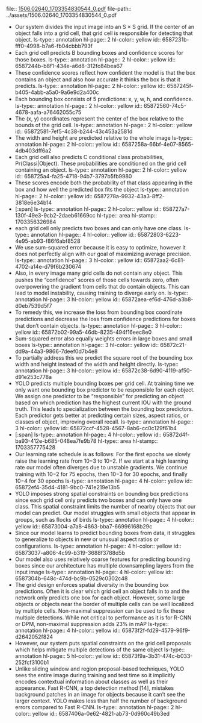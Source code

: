 file:: [1506.02640_1703354830544_0.pdf](../assets/1506.02640_1703354830544_0.pdf)
file-path:: ../assets/1506.02640_1703354830544_0.pdf

- Our system divides the input image into an S × S grid. If the center of an object falls into a grid cell, that grid cell is responsible for detecting that object.
  ls-type:: annotation
  hl-page:: 2
  hl-color:: yellow
  id:: 6587231b-fff0-4998-b7a6-fb04cbbb793f
- Each grid cell predicts B bounding boxes and conﬁdence scores for those boxes.
  ls-type:: annotation
  hl-page:: 2
  hl-color:: yellow
  id:: 6587244b-b8f1-434e-a6d8-312fc84bea67
- These conﬁdence scores reﬂect how conﬁdent the model is that the box contains an object and also how accurate it thinks the box is that it predicts.
  ls-type:: annotation
  hl-page:: 2
  hl-color:: yellow
  id:: 6587245f-b405-4abb-a5a0-9a6e9d2a400c
- Each bounding box consists of 5 predictions: x, y, w, h, and conﬁdence. 
  ls-type:: annotation
  hl-page:: 2
  hl-color:: yellow
  id:: 65872560-74c5-4678-aafa-a76462055c75
- The (x, y) coordinates represent the center of the box relative to the bounds of the grid cell.
  ls-type:: annotation
  hl-page:: 2
  hl-color:: yellow
  id:: 65872581-7ef5-4c38-b244-43c453a2581d
- The width and height are predicted relative to the whole image
  ls-type:: annotation
  hl-page:: 2
  hl-color:: yellow
  id:: 6587258a-66bf-4e07-8565-4db403dff6a2
- Each grid cell also predicts C conditional class probabilities, Pr(Classi|Object). These probabilities are conditioned on the grid cell containing an object.
  ls-type:: annotation
  hl-page:: 2
  hl-color:: yellow
  id:: 658725a4-fa25-4718-94b7-3797b5fb9980
- These scores encode both the probability of that class appearing in the box and how well the predicted box ﬁts the object
  ls-type:: annotation
  hl-page:: 2
  hl-color:: yellow
  id:: 6587278a-9932-43a3-8ff2-3818e6e34b14
- [:span]
  ls-type:: annotation
  hl-page:: 2
  hl-color:: yellow
  id:: 658727a7-130f-49e3-9cb2-2daeb61669cc
  hl-type:: area
  hl-stamp:: 1703356326984
- each grid cell only predicts two boxes and can only have one class.
  ls-type:: annotation
  hl-page:: 4
  hl-color:: yellow
  id:: 65872803-6223-4e95-ab93-f86f6abf8528
- We use sum-squared error because it is easy to optimize, however it does not perfectly align with our goal of maximizing average precision.
  ls-type:: annotation
  hl-page:: 3
  hl-color:: yellow
  id:: 65872aa2-6c81-4702-a14e-d79f6b230674
- Also, in every image many grid cells do not contain any object. This pushes the “conﬁdence” scores of those cells towards zero, often overpowering the gradient from cells that do contain objects. This can lead to model instability, causing training to diverge early on.
  ls-type:: annotation
  hl-page:: 3
  hl-color:: yellow
  id:: 65872aea-ef6d-476d-a3b8-d0eb7539d5f7
- To remedy this, we increase the loss from bounding box coordinate predictions and decrease the loss from conﬁdence predictions for boxes that don’t contain objects.
  ls-type:: annotation
  hl-page:: 3
  hl-color:: yellow
  id:: 65872b02-99a5-46db-8235-494f16eec8e0
- Sum-squared error also equally weights errors in large boxes and small boxes
  ls-type:: annotation
  hl-page:: 3
  hl-color:: yellow
  id:: 65872c21-dd9a-44a3-9866-7deef0d7b4e8
- To partially address this we predict the square root of the bounding box width and height instead of the width and height directly.
  ls-type:: annotation
  hl-page:: 3
  hl-color:: yellow
  id:: 65872c38-6d90-4119-af50-d91e253c778a
- YOLO predicts multiple bounding boxes per grid cell. At training time we only want one bounding box predictor to be responsible for each object. We assign one predictor to be “responsible” for predicting an object based on which prediction has the highest current IOU with the ground truth. This leads to specialization between the bounding box predictors. Each predictor gets better at predicting certain sizes, aspect ratios, or classes of object, improving overall recall.
  ls-type:: annotation
  hl-page:: 3
  hl-color:: yellow
  id:: 65872ccf-4528-4567-8ab6-cc0c129f61b4
- [:span]
  ls-type:: annotation
  hl-page:: 4
  hl-color:: yellow
  id:: 65872d4f-ba93-412e-b685-048ea7fe9b78
  hl-type:: area
  hl-stamp:: 1703357775428
- Our learning rate schedule is as follows: For the ﬁrst epochs we slowly raise the learning rate from 10−3 to 10−2. If we start at a high learning rate our model often diverges due to unstable gradients. We continue training with 10−2 for 75 epochs, then 10−3 for 30 epochs, and ﬁnally 10−4 for 30 epochs
  ls-type:: annotation
  hl-page:: 4
  hl-color:: yellow
  id:: 65872ef4-35d4-4181-9bc0-741e219e13b5
- YOLO imposes strong spatial constraints on bounding box predictions since each grid cell only predicts two boxes and can only have one class. This spatial constraint limits the number of nearby objects that our model can predict. Our model struggles with small objects that appear in groups, such as ﬂocks of birds
  ls-type:: annotation
  hl-page:: 4
  hl-color:: yellow
  id:: 65873004-a7a8-4863-bba7-66996168b29c
- Since our model learns to predict bounding boxes from data, it struggles to generalize to objects in new or unusual aspect ratios or conﬁgurations.
  ls-type:: annotation
  hl-page:: 4
  hl-color:: yellow
  id:: 65873037-a806-4c99-b319-3688f3788d5b
- Our model also uses relatively coarse features for predicting bounding boxes since our architecture has multiple downsampling layers from the input image
  ls-type:: annotation
  hl-page:: 4
  hl-color:: yellow
  id:: 6587304b-648c-474d-bc9b-0529c0302c48
- The grid design enforces spatial diversity in the bounding box predictions. Often it is clear which grid cell an object falls in to and the network only predicts one box for each object. However, some large objects or objects near the border of multiple cells can be well localized by multiple cells. Non-maximal suppression can be used to ﬁx these multiple detections. While not critical to performance as it is for R-CNN or DPM, non-maximal suppression adds 23% in mAP
  ls-type:: annotation
  hl-page:: 4
  hl-color:: yellow
  id:: 65873f2f-fd29-4579-96f9-d2642052f824
- However, our system puts spatial constraints on the grid cell proposals which helps mitigate multiple detections of the same object
  ls-type:: annotation
  hl-page:: 5
  hl-color:: yellow
  id:: 65873f9a-3b31-474c-b033-252fcf3100b1
- Unlike sliding window and region proposal-based techniques, YOLO sees the entire image during training and test time so it implicitly encodes contextual information about classes as well as their appearance. Fast R-CNN, a top detection method [14], mistakes background patches in an image for objects because it can’t see the larger context. YOLO makes less than half the number of background errors compared to Fast R-CNN.
  ls-type:: annotation
  hl-page:: 2
  hl-color:: yellow
  id:: 6587406a-0e62-4821-ab73-0d960c49b3ed